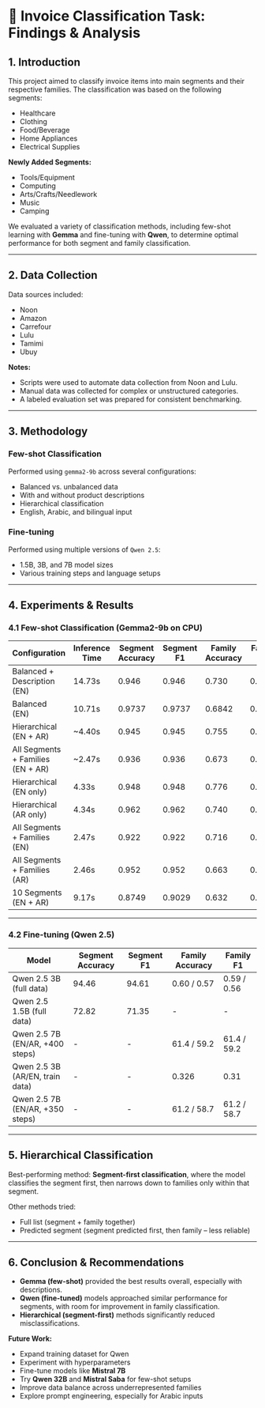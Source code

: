 # 🧾 Invoice Classification Task: Findings & Analysis

## 1. Introduction

This project aimed to classify invoice items into main segments and their respective families. The classification was based on the following segments:

- Healthcare
- Clothing
- Food/Beverage
- Home Appliances
- Electrical Supplies

**Newly Added Segments:**
- Tools/Equipment
- Computing
- Arts/Crafts/Needlework
- Music
- Camping

We evaluated a variety of classification methods, including few-shot learning with **Gemma** and fine-tuning with **Qwen**, to determine optimal performance for both segment and family classification.

---

## 2. Data Collection

Data sources included:
- Noon
- Amazon
- Carrefour
- Lulu
- Tamimi
- Ubuy

**Notes:**
- Scripts were used to automate data collection from Noon and Lulu.
- Manual data was collected for complex or unstructured categories.
- A labeled evaluation set was prepared for consistent benchmarking.

---

## 3. Methodology

### Few-shot Classification
Performed using `gemma2-9b` across several configurations:
- Balanced vs. unbalanced data
- With and without product descriptions
- Hierarchical classification
- English, Arabic, and bilingual input

### Fine-tuning
Performed using multiple versions of `Qwen 2.5`:
- 1.5B, 3B, and 7B model sizes
- Various training steps and language setups

---

## 4. Experiments & Results

### 4.1 Few-shot Classification (Gemma2-9b on CPU)

| Configuration | Inference Time | Segment Accuracy | Segment F1 | Family Accuracy | Family F1 |
|---------------|----------------|------------------|------------|------------------|-----------|
| Balanced + Description (EN) | 14.73s | 0.946 | 0.946 | 0.730 | 0.730 |
| Balanced (EN) | 10.71s | 0.9737 | 0.9737 | 0.6842 | 0.6842 |
| Hierarchical (EN + AR) | ~4.40s | 0.945 | 0.945 | 0.755 | 0.755 |
| All Segments + Families (EN + AR) | ~2.47s | 0.936 | 0.936 | 0.673 | 0.673 |
| Hierarchical (EN only) | 4.33s | 0.948 | 0.948 | 0.776 | 0.776 |
| Hierarchical (AR only) | 4.34s | 0.962 | 0.962 | 0.740 | 0.740 |
| All Segments + Families (EN) | 2.47s | 0.922 | 0.922 | 0.716 | 0.716 |
| All Segments + Families (AR) | 2.46s | 0.952 | 0.952 | 0.663 | 0.663 |
| 10 Segments (EN + AR) | 9.17s | 0.8749 | 0.9029 | 0.632 | 0.632 |

---

### 4.2 Fine-tuning (Qwen 2.5)

| Model | Segment Accuracy | Segment F1 | Family Accuracy | Family F1 |
|-------|------------------|------------|------------------|-----------|
| Qwen 2.5 3B (full data) | 94.46 | 94.61 | 0.60 / 0.57 | 0.59 / 0.56 |
| Qwen 2.5 1.5B (full data) | 72.82 | 71.35 | - | - |
| Qwen 2.5 7B (EN/AR, +400 steps) | - | - | 61.4 / 59.2 | 61.4 / 59.2 |
| Qwen 2.5 3B (AR/EN, train data) | - | - | 0.326 | 0.31 |
| Qwen 2.5 7B (EN/AR, +350 steps) | - | - | 61.2 / 58.7 | 61.2 / 58.7 |

---

## 5. Hierarchical Classification

Best-performing method: **Segment-first classification**, where the model classifies the segment first, then narrows down to families only within that segment.

Other methods tried:
- Full list (segment + family together)
- Predicted segment (segment predicted first, then family – less reliable)

---

## 6. Conclusion & Recommendations

- **Gemma (few-shot)** provided the best results overall, especially with descriptions.
- **Qwen (fine-tuned)** models approached similar performance for segments, with room for improvement in family classification.
- **Hierarchical (segment-first)** methods significantly reduced misclassifications.

**Future Work:**
- Expand training dataset for Qwen
- Experiment with hyperparameters
- Fine-tune models like **Mistral 7B**
- Try **Qwen 32B** and **Mistral Saba** for few-shot setups
- Improve data balance across underrepresented families
- Explore prompt engineering, especially for Arabic inputs


